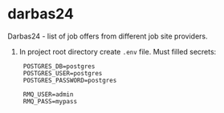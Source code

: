 # darbas24
Darbas24 - list of job offers from different job site providers.

1. In project root directory create `.env` file. Must filled secrets:
   ```env
    POSTGRES_DB=postgres
    POSTGRES_USER=postgres
    POSTGRES_PASSWORD=postgres

    RMQ_USER=admin
    RMQ_PASS=mypass
   ```
